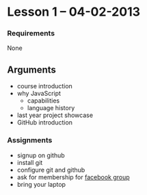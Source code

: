 # Lesson 1 – 04-02-2013

### Requirements

None

## Arguments

* course introduction
* why JavaScript
  - capabilities
  - language history
* last year project showcase
* GitHub introduction

### Assignments

* signup on github
* install git
* configure git and github
* ask for membership for [facebook group](https://www.facebook.com/groups/cvdlab/)
* bring your laptop
